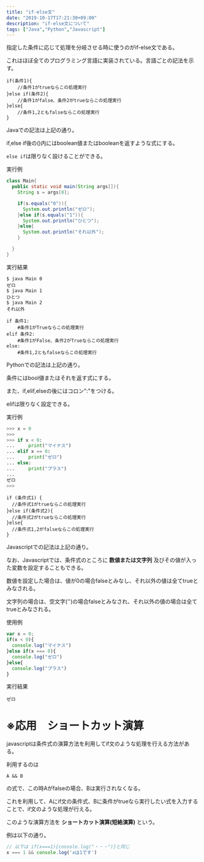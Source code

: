 ```yaml
---
title: "if-else文"
date: "2019-10-17T17:21:30+09:00"
description: "if-else文について"
tags: ["Java","Python","Javascript"]
---
```


指定した条件に応じて処理を分岐させる時に使うのがif-else文である。  

これはほぼ全てのプログラミング言語に実装されている。言語ごとの記法を示す。

<div class="note_content_by_programming_language" id="note_content_Java">

```
if(条件1){
    //条件1がtrueならこの処理実行
}else if(条件2){
    //条件1がfalse、条件2がtrueならこの処理実行
}else{
    //条件1,2ともfalseならこの処理実行
}
```

Javaでの記法は上記の通り。

if,else if後の()内にはboolean値またはbooleanを返すような式にする。  

`else if`は限りなく設けることができる。  

実行例

```java
class Main{
  public static void main(String args[]){
    String s = args[0];

    if(s.equals("0")){
      System.out.println("ゼロ");
    }else if(s.equals("1")){
      System.out.println("ひとつ");
    }else{
      System.out.println("それ以外");
    }

  }
}
```

実行結果

```
$ java Main 0  
ゼロ  
$ java Main 1  
ひとつ  
$ java Main 2  
それ以外  
```

</div>
<div class="note_content_by_programming_language" id="note_content_Python">

```
if 条件1:
    #条件1がTrueならこの処理実行
elif 条件2:
    #条件1がFalse、条件2がTrueならこの処理実行
else:
    #条件1,2ともfalseならこの処理実行
```

Pythonでの記法は上記の通り。

条件にはbool値またはそれを返す式にする。

また、if,elif,elseの後にはコロン":"をつける。

elifは限りなく設定できる。  

実行例

```python
>>> x = 0  
>>>   
>>> if x < 0:  
...     print("マイナス")  
... elif x == 0:  
...     print("ゼロ")
... else:
...     print("プラス")
... 
ゼロ
>>> 
```

</div>
<div class="note_content_by_programming_language" id="note_content_Javascript">

```
if (条件式1) {
  //条件式1がtrueならこの処理実行
}else if(条件式2){
  //条件式2がtrueならこの処理実行
}else{
  //条件式1,2がfalseならこの処理実行
}
```

Javascriptでの記法は上記の通り。

なお、Javascriptでは、条件式のところに **数値または文字列** 及びその値が入った変数を設定することもできる。

数値を設定した場合は、値が0の場合falseとみなし、それ以外の値は全てtrueとみなされる。

文字列の場合は、空文字('')の場合falseとみなされ、それ以外の値の場合は全てtrueとみなされる。

使用例

```javascript
var x = 0;
if(x < 0){
  console.log("マイナス")
}else if(x === 0){
  console.log("ゼロ")
}else{
  console.log("プラス")
}
```

実行結果

```
ゼロ
```

# ※応用　ショートカット演算

javascriptは条件式の演算方法を利用してif文のような処理を行える方法がある。

利用するのは

` A && B `

の式で、この時Aがfalseの場合、Bは実行されなくなる。

これを利用して、Aにif文の条件式、Bに条件がtrueなら実行したい式を入力することで、if文のような処理が行える。

このような演算方法を **ショートカット演算(短絡演算)** という。

例は以下の通り。

```javascript
// 以下は if(x===1){console.log("・・・")}と同じ
x === 1 && console.log('xは1です')
```



</div>

